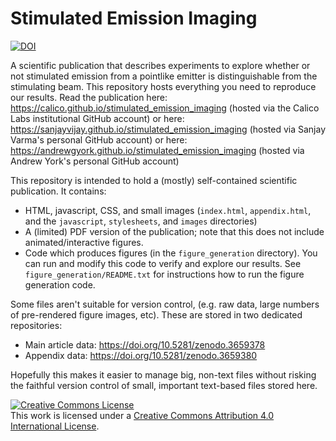 # Stimulated Emission Imaging

<a href="https://doi.org/TODO"><img src="https://zenodo.org/badge/DOI/TODO.svg" alt="DOI"></a>

A scientific publication that describes experiments to explore whether or not stimulated emission from a pointlike emitter is distinguishable from the stimulating beam. This repository hosts everything you need to reproduce our results. Read the publication here:
https://calico.github.io/stimulated_emission_imaging (hosted via the Calico Labs institutional GitHub account)
or here:
https://sanjayvijay.github.io/stimulated_emission_imaging (hosted via Sanjay Varma's personal GitHub account)
or here:
https://andrewgyork.github.io/stimulated_emission_imaging (hosted via Andrew York's personal GitHub account)

This repository is intended to hold a (mostly) self-contained scientific publication. It contains:

* HTML, javascript, CSS, and small images (`index.html`, `appendix.html`, and the `javascript`, `stylesheets`, and `images` directories)
* A (limited) PDF version of the publication; note that this does not include animated/interactive figures.
* Code which produces figures (in the `figure_generation` directory). You can run and modify this code to verify and explore our results. See `figure_generation/README.txt` for instructions how to run the figure generation code.

Some files aren't suitable for version control, (e.g. raw data, large numbers of pre-rendered figure images, etc). These are stored in two dedicated repositories:

* Main article data: https://doi.org/10.5281/zenodo.3659378
* Appendix data: https://doi.org/10.5281/zenodo.3659380

Hopefully this makes it easier to manage big, non-text files without risking the faithful version control of small, important text-based files stored here.

<a rel="license" href="http://creativecommons.org/licenses/by/4.0/"><img alt="Creative Commons License" style="border-width:0" src="https://i.creativecommons.org/l/by/4.0/88x31.png" /></a><br />This work is licensed under a <a rel="license" href="http://creativecommons.org/licenses/by/4.0/">Creative Commons Attribution 4.0 International License</a>.

